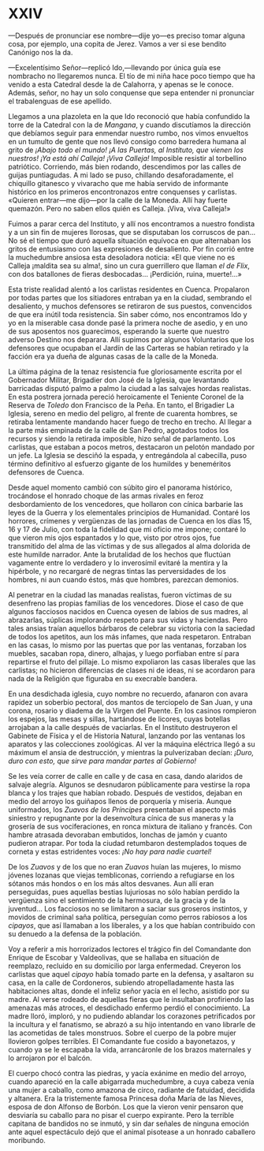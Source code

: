 # XXIV

—Después de pronunciar ese nombre—dije yo—es preciso tomar alguna cosa, por
ejemplo, una copita de Jerez. Vamos a ver si ese bendito Canónigo nos la da.

—Excelentísimo Señor—replicó Ido,—llevando por única guía ese nombracho no
llegaremos nunca. El tío de mi niña hace poco tiempo que ha venido a esta
Catedral desde la de Calahorra, y apenas se le conoce. Además, señor, no hay un
solo conquense que sepa entender ni pronunciar el trabalenguas de ese apellido.

Llegamos a una plazoleta en la que Ido reconoció que había confundido la torre
de la Catedral con la de *Mangana*, y cuando discutíamos la dirección que
debíamos seguir para enmendar nuestro rumbo, nos vimos envueltos en un tumulto
de gente que nos llevó consigo como barredera humana al grito de *¡Abajo todo
el mundo!* *¡A las Puertas, al Instituto, que vienen los nuestros!* *¡Ya está
ahí Calleja!* *¡Viva Calleja!* Imposible resistir al torbellino patriótico.
Corriendo, más bien rodando, descendimos por las calles de guijas puntiagudas.
A mi lado se puso, chillando desaforadamente, el chiquillo gitanesco
y vivaracho que me había servido de informante histórico en los primeros
encontronazos entre conquenses y carlistas. «Quieren entrar—me dijo—por la
calle de la Moneda. Allí hay fuerte quemazón. Pero no saben ellos quién es
Calleja. ¡Viva, viva Calleja!»

Fuimos a parar cerca del Instituto, y allí nos encontramos a nuestro fondista
y a un sin fin de mujeres llorosas, que se disputaban los corruscos de pan… No
sé el tiempo que duró aquella situación equívoca en que alternaban los gritos
de entusiasmo con las expresiones de desaliento. Por fin corrió entre la
muchedumbre ansiosa esta desoladora noticia: «El que viene no es Calleja
¡maldita sea su alma!, sino un cura guerrillero que llaman *el de Flix*, con
dos batallones de fieras desbocadas… ¡Perdición, ruina, muerte!…»

Esta triste realidad alentó a los carlistas residentes en Cuenca. Propalaron
por todas partes que los sitiadores entraban ya en la ciudad, sembrando el
desaliento, y muchos defensores se retiraron de sus puestos, convencidos de que
era inútil toda resistencia. Sin saber cómo, nos encontramos Ido y yo en la
miserable casa donde pasé la primera noche de asedio, y en uno de sus aposentos
nos guarecimos, esperando la suerte que nuestro adverso Destino nos deparara.
Allí supimos por algunos Voluntarios que los defensores que ocupaban el Jardín
de las Carteras se habían retirado y la facción era ya dueña de algunas casas
de la calle de la Moneda.

La última página de la tenaz resistencia fue gloriosamente escrita por el
Gobernador Militar, Brigadier don José de la Iglesia, que levantando barricadas
disputó palmo a palmo la ciudad a las salvajes hordas realistas. En esta
postrera jornada pereció heroicamente el Teniente Coronel de la Reserva de
*Toledo* don Francisco de la Peña. En tanto, el Brigadier La Iglesia, sereno en
medio del peligro, al frente de cuarenta hombres, se retiraba lentamente
mandando hacer fuego de trecho en trecho. Al llegar a la parte más empinada de
la calle de San Pedro, agotados todos los recursos y siendo la retirada
imposible, hizo señal de parlamento. Los carlistas, que estaban a pocos metros,
destacaron un pelotón mandado por un jefe. La Iglesia se desciñó la espada,
y entregándola al cabecilla, puso término definitivo al esfuerzo gigante de los
humildes y beneméritos defensores de Cuenca.

Desde aquel momento cambió con súbito giro el panorama histórico, trocándose el
honrado choque de las armas rivales en feroz desbordamiento de los vencedores,
que hollaron con cínica barbarie las leyes de la Guerra y los elementales
principios de Humanidad. Contaré los horrores, crímenes y vergüenzas de las
jornadas de Cuenca en los días 15, 16 y 17 de Julio, con toda la fidelidad que
mi oficio me impone; contaré lo que vieron mis ojos espantados y lo que, visto
por otros ojos, fue transmitido del alma de las víctimas y de sus allegados al
alma dolorida de este humilde narrador. Ante la brutalidad de los hechos que
fluctúan vagamente entre lo verdadero y lo inverosímil evitaré la mentira y la
hipérbole, y no recargaré de negras tintas las perversidades de los hombres, ni
aun cuando éstos, más que hombres, parezcan demonios.

Al penetrar en la ciudad las manadas realistas, fueron víctimas de su
desenfreno las propias familias de los vencedores. Diose el caso de que algunos
facciosos nacidos en Cuenca oyesen de labios de sus madres, al abrazarlas,
súplicas implorando respeto para sus vidas y haciendas. Pero tales ansias
traían aquellos bárbaros de celebrar su victoria con la saciedad de todos los
apetitos, aun los más infames, que nada respetaron. Entraban en las casas, lo
mismo por las puertas que por las ventanas, forzaban los muebles, sacaban ropa,
dinero, alhajas, y luego porfiaban entre sí para repartirse el fruto del
pillaje. Lo mismo expoliaron las casas liberales que las carlistas; no hicieron
diferencias de clases ni de ideas, ni se acordaron para nada de la Religión que
figuraba en su execrable bandera.

En una desdichada iglesia, cuyo nombre no recuerdo, afanaron con avara rapidez
un soberbio pectoral, dos mantos de terciopelo de San Juan, y una corona,
rosario y diadema de la Virgen del Puente. En los casinos rompieron los
espejos, las mesas y sillas, hartándose de licores, cuyas botellas arrojaban
a la calle después de vaciarlas. En el Instituto destruyeron el Gabinete de
Física y el de Historia Natural, lanzando por las ventanas los aparatos y las
colecciones zoológicas. Al ver la máquina eléctrica llegó a su máximum el ansia
de destrucción, y mientras la pulverizaban decían: *¡Duro, duro con esto, que
sirve para mandar partes al Gobierno!*

Se les veía correr de calle en calle y de casa en casa, dando alaridos de
salvaje alegría. Algunos se desnudaron públicamente para vestirse la ropa
blanca y los trajes que habían robado. Después de vestidos, dejaban en medio
del arroyo los guiñapos llenos de porquería y miseria. Aunque uniformados, los
*Zuavos de los Príncipes* presentaban el aspecto más siniestro y repugnante por
la desenvoltura cínica de sus maneras y la grosería de sus vociferaciones, en
ronca mixtura de italiano y francés. Con hambre atrasada devoraban embutidos,
lonchas de jamón y cuanto pudieron atrapar. Por toda la ciudad retumbaron
destemplados toques de corneta y estas estridentes voces: *¡No hay para nadie
cuartel!*

De los *Zuavos* y de los que no eran *Zuavos* huían las mujeres, lo mismo
jóvenes lozanas que viejas tembliconas, corriendo a refugiarse en los sótanos
más hondos o en los más altos desvanes. Aun allí eran perseguidas, pues
aquellas bestias lujuriosas no sólo habían perdido la vergüenza sino el
sentimiento de la hermosura, de la gracia y de la juventud… Los facciosos no se
limitaron a saciar sus groseros instintos, y movidos de criminal saña política,
perseguían como perros rabiosos a los *cipayos*, que así llamaban a los
liberales, y a los que habían contribuido con su denuedo a la defensa de la
población.

Voy a referir a mis horrorizados lectores el trágico fin del Comandante don
Enrique de Escobar y Valdeolivas, que se hallaba en situación de reemplazo,
recluido en su domicilio por larga enfermedad. Creyeron los carlistas que aquel
*cipayo* había tomado parte en la defensa, y asaltaron su casa, en la calle de
Cordoneros, subiendo atropelladamente hasta las habitaciones altas, donde el
infeliz señor yacía en el lecho, asistido por su madre. Al verse rodeado de
aquellas fieras que le insultaban profiriendo las amenazas más atroces, el
desdichado enfermo perdió el conocimiento. La madre lloró, imploró, y no
pudiendo ablandar los corazones petrificados por la incultura y el fanatismo,
se abrazó a su hijo intentando en vano librarle de las acometidas de tales
monstruos. Sobre el cuerpo de la pobre mujer llovieron golpes terribles. El
Comandante fue cosido a bayonetazos, y cuando ya se le escapaba la vida,
arrancáronle de los brazos maternales y lo arrojaron por el balcón.

El cuerpo chocó contra las piedras, y yacía exánime en medio del arroyo, cuando
apareció en la calle abigarrada muchedumbre, a cuya cabeza venía una mujer
a caballo, como amazona de circo, radiante de fatuidad, decidida y altanera.
Era la tristemente famosa Princesa doña María de las Nieves, esposa de don
Alfonso de Borbón. Los que la vieron venir pensaron que desviaría su caballo
para no pisar el cuerpo expirante. Pero la terrible capitana de bandidos no se
inmutó, y sin dar señales de ninguna emoción ante aquel espectáculo dejó que el
animal pisotease a un honrado caballero moribundo.
